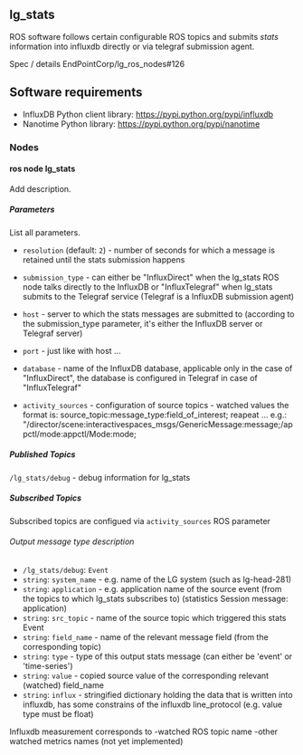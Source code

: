 lg\_stats
---------

ROS software follows certain configurable ROS topics and submits
*stats* information into influxdb directly or via telegraf submission agent.

Spec / details EndPointCorp/lg_ros_nodes#126

## Software requirements

* InfluxDB Python client library: https://pypi.python.org/pypi/influxdb
* Nanotime Python library: https://pypi.python.org/pypi/nanotime


### Nodes

#### ros node lg_stats

Add description.

##### Parameters
List all parameters.

- `resolution` (default: `2`) - number of seconds for which a message is retained until the
  stats submission happens

- `submission_type` - can either be "InfluxDirect" when the lg_stats ROS node talks
  directly to the InfluxDB or "InfluxTelegraf" when lg_stats submits to the
  Telegraf service (Telegraf is a InfluxDB submission agent)

- `host` - server to which the stats messages are submitted to (according to
  the submission_type parameter, it's either the InfluxDB server or Telegraf server)

- `port` - just like with host ...

- `database` - name of the InfluxDB database, applicable only in the case of "InfluxDirect",
  the database is configured in Telegraf in case of "InfluxTelegraf"

- `activity_sources` - configuration of source topics - watched values
  the format is: source_topic:message_type:field_of_interest; reapeat ...
  e.g.: "/director/scene:interactivespaces_msgs/GenericMessage:message;/appctl/mode:appctl/Mode:mode;


##### Published Topics

`/lg_stats/debug` - debug information for lg_stats

##### Subscribed Topics

Subscribed topics are configued via `activity_sources` ROS parameter

###### Output message type description

-  `/lg_stats/debug`: `Event`
 - `string`: `system_name` - e.g. name of the LG system (such as lg-head-281)
 - `string`: `application` - e.g. application name of the source event (from the topics to which lg_stats
      subscribes to) (statistics Session message: application)
 - `string`: `src_topic` - name of the source topic which triggered this stats Event
 - `string`: `field_name` - name of the relevant message field (from the corresponding topic)
 - `string`: `type` - type of this output stats message (can either be 'event' or 'time-series')
 - `string`: `value` - copied source value of the corresponding relevant (watched) field_name
 - `string`: `influx` - stringified dictionary holding the data that is written into influxdb,
      has some constrains of the influxdb line_protocol (e.g. value type must be float)

Influxdb measurement corresponds to
    -watched ROS topic name
    -other watched metrics names (not yet implemented)

